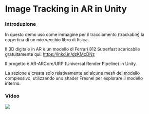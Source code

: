 # Image Tracking in AR in Unity

### Introduzione
In questo demo uso come immagine per il tracciamento (trackable) la copertina di un mio vecchio libro di fisica.

Il 3D digitale in AR è un modello di Ferrari 812 Superfast scaricabile gratuitamente qui: https://lnkd.in/dzKMcDNz

Il progetto è AR-ARCore/URP (Universal Render Pipeline) in Unity.

La sezione è creata solo relativamente ad alcune mesh del modello complessivo, utilizzando uno shader Fresnel per esplorare il modello interno.

### Video

[![](https://dl.dropboxusercontent.com/scl/fi/wjnu765b9pu7j33wt86oi/ar_urp_image_tracking.png?rlkey=mhj6vzrraeuw6481ktz09e8hj&dl=1)](https://dl.dropboxusercontent.com/scl/fi/pbofa9s6n9qee6yzbikk4/ar_urp_image_tracking.mp4?rlkey=cf8w9z86x23bulchlwgvm964d&dl=0)
